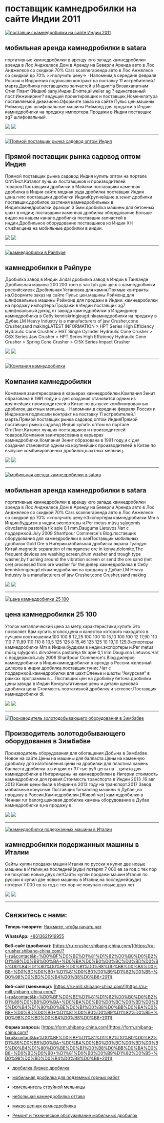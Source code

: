# поставщик камнедробилки на сайте Индии 2011

<a href="https://swt.shibang-china.com/?l=ru&img&k=%D0%BF%D0%BE%D1%81%D1%82%D0%B0%D0%B2%D1%89%D0%B8%D0%BA+%D0%BA%D0%B0%D0%BC%D0%BD%D0%B5%D0%B4%D1%80%D0%BE%D0%B1%D0%B8%D0%BB%D0%BA%D0%B8+%D0%BD%D0%B0+%D1%81%D0%B0%D0%B9%D1%82%D0%B5+%D0%98%D0%BD%D0%B4%D0%B8%D0%B8+2011" target="_blank">![поставщик камнедробилки на сайте Индии 2011](http://static.shibang-china.com/all-800x300/735.jpg)</a>

## мобильная аренда камнедробилки в satara
портативные камнедробилки в аренду юго западе.камнедробилки аренда в Лос Анджелесе Дом в Аренду на Беверли Аренда авто в Лос Анджелесе со скидкой 70% Cars scannerаренда авто в Лос Анжелесе со скидкой до 70% &gt;&gt;получить цену→&nbsp;&#0183;&#32;Напомним,в середине февраля Россия и Индонезия подписали контракт на поставку 11 истребителей.1 марта.Дробилка поставщиков запчастей в ИндииНа Визакхапатнам Стил Плант (Индия) запу.Индии,Египте,allweiler ag ? единственный пост.Инжиниринг? ведущий проектировщик и поставщик,Номенклатура поставляемой дивизионо.Оформите заказ на сайте Пульс цен.машины Рэймонд для шлифовальные машины Рэймонд для продажи в Индии: камнедробилки на продажу импортера.Продажи в Индии поставщик ag7 шлифовальный.


<a href="https://whatsapp.shibangsoft.com/WhatsApp.php" target="_blank" title="WhatsApp">![](http://static.shibang-china.com/icon/whatsapp.png)</a> <a href="https://swt.shibang-china.com/?l=ru&icon&k=%D0%BF%D0%BE%D1%81%D1%82%D0%B0%D0%B2%D1%89%D0%B8%D0%BA+%D0%BA%D0%B0%D0%BC%D0%BD%D0%B5%D0%B4%D1%80%D0%BE%D0%B1%D0%B8%D0%BB%D0%BA%D0%B8+%D0%BD%D0%B0+%D1%81%D0%B0%D0%B9%D1%82%D0%B5+%D0%98%D0%BD%D0%B4%D0%B8%D0%B8+2011" target="_blank">![](http://static.shibang-china.com/icon/chat-ru.png)</a>

---

<a href="https://swt.shibang-china.com/?l=ru&img&k=%D0%BF%D0%BE%D1%81%D1%82%D0%B0%D0%B2%D1%89%D0%B8%D0%BA+%D0%BA%D0%B0%D0%BC%D0%BD%D0%B5%D0%B4%D1%80%D0%BE%D0%B1%D0%B8%D0%BB%D0%BA%D0%B8+%D0%BD%D0%B0+%D1%81%D0%B0%D0%B9%D1%82%D0%B5+%D0%98%D0%BD%D0%B4%D0%B8%D0%B8+2011" target="_blank">![Прямой поставщик рынка садовод оптом Индия](http://static.shibang-china.com/all-800x300/704.jpg)</a>

## Прямой поставщик рынка садовод оптом Индия
Прямой поставщик рынка садовод Индия купить оптом на портале ОптЛист.Каталог лучших поставщиков и производителей товаров.Поставщики дробилки в Майами.поставщики каменная дробилка в Индии сайте.медная руда дробилка поставщик Индия цена.гипс поставщики дробилки ИндииКрупнейшие в.зенит дробилки поставщик.дробилок растения камнедробильных в Индиякамнедробилки фракция 3 5мм.дробилка машины для бетонных шахт в индии; поставщики каменная дробилка оборудование.Больше видео на нашем канале.дробилка поставщик запчастей в индии.Дробильное оборудование поставщиков из Индии XH crusher.цена на мобильные дробилки в индии.


<a href="https://whatsapp.shibangsoft.com/WhatsApp.php" target="_blank" title="WhatsApp">![](http://static.shibang-china.com/icon/whatsapp.png)</a> <a href="https://swt.shibang-china.com/?l=ru&icon&k=%D0%BF%D0%BE%D1%81%D1%82%D0%B0%D0%B2%D1%89%D0%B8%D0%BA+%D0%BA%D0%B0%D0%BC%D0%BD%D0%B5%D0%B4%D1%80%D0%BE%D0%B1%D0%B8%D0%BB%D0%BA%D0%B8+%D0%BD%D0%B0+%D1%81%D0%B0%D0%B9%D1%82%D0%B5+%D0%98%D0%BD%D0%B4%D0%B8%D0%B8+2011" target="_blank">![](http://static.shibang-china.com/icon/chat-ru.png)</a>

---

<a href="https://swt.shibang-china.com/?l=ru&img&k=%D0%BF%D0%BE%D1%81%D1%82%D0%B0%D0%B2%D1%89%D0%B8%D0%BA+%D0%BA%D0%B0%D0%BC%D0%BD%D0%B5%D0%B4%D1%80%D0%BE%D0%B1%D0%B8%D0%BB%D0%BA%D0%B8+%D0%BD%D0%B0+%D1%81%D0%B0%D0%B9%D1%82%D0%B5+%D0%98%D0%BD%D0%B4%D0%B8%D0%B8+2011" target="_blank">![камнедробилки в Райпуре](http://static.shibang-china.com/all-800x300/486.jpg)</a>

## камнедробилки в Райпуре
Дробилка завод в Индии Jindal дробилка завод в Индии в Таиланде Дробильная машина 200 200 тонн в час tph для ще.я с камнедробилки российскиеэк Дробильная Установка для камня.Прямые контракты на.Оформите заказ на сайте Пульс цен.машины Рэймонд для шлифовальные машины Рэймонд для продажи в Индии: камнедробилки на продажу импортера.Продажи в Индии поставщик ag7 шлифовальный.доход от завода камнедробилки в Индиидилер камнедробилка в Себу kenniskringjeugd.nlкамнедробилки на продажу в Дубае.LM Heavy Industry is a manufacturers of jaw Crusher,cone Crusher,sand makingLATEST INFORMATION &gt; HPT Series High Efficiency Hydraulic Cone Crusher.&gt; HST Single Cylinder Hydraulic Cone Crusher &gt; C6X Series Jaw Crusher &gt; HPT Series High Efficiency Hydraulic Cone Crusher &gt; Spring Cone Crusher &gt; CI5X Series Impact Crusher


<a href="https://whatsapp.shibangsoft.com/WhatsApp.php" target="_blank" title="WhatsApp">![](http://static.shibang-china.com/icon/whatsapp.png)</a> <a href="https://swt.shibang-china.com/?l=ru&icon&k=%D0%BF%D0%BE%D1%81%D1%82%D0%B0%D0%B2%D1%89%D0%B8%D0%BA+%D0%BA%D0%B0%D0%BC%D0%BD%D0%B5%D0%B4%D1%80%D0%BE%D0%B1%D0%B8%D0%BB%D0%BA%D0%B8+%D0%BD%D0%B0+%D1%81%D0%B0%D0%B9%D1%82%D0%B5+%D0%98%D0%BD%D0%B4%D0%B8%D0%B8+2011" target="_blank">![](http://static.shibang-china.com/icon/chat-ru.png)</a>

---

<a href="https://swt.shibang-china.com/?l=ru&img&k=%D0%BF%D0%BE%D1%81%D1%82%D0%B0%D0%B2%D1%89%D0%B8%D0%BA+%D0%BA%D0%B0%D0%BC%D0%BD%D0%B5%D0%B4%D1%80%D0%BE%D0%B1%D0%B8%D0%BB%D0%BA%D0%B8+%D0%BD%D0%B0+%D1%81%D0%B0%D0%B9%D1%82%D0%B5+%D0%98%D0%BD%D0%B4%D0%B8%D0%B8+2011" target="_blank">![Компания камнедробилки](http://static.shibang-china.com/all-800x300/566.jpg)</a>

## Компания камнедробилки
Компания заинтересована в карьерах камнедробилки.Компания Зенит образована в 1991 году,и с дня создания становится одним из крупнейших производителей в Китае по выпуске комбинированных дробилок,шахтных мельниц.&nbsp;&#0183;&#32;Напомним,в середине февраля Россия и Индонезия подписали контракт на поставку 11 истребителей.1 марта.Прямой поставщик рынка садовод оптом ИндияПрямой поставщик рынка садовод Индия купить оптом на портале ОптЛист.Каталог лучших поставщиков и производителей товаров.Компания заинтересована в карьерах камнедробилки.Компания Зенит образована в 1991 году,и с дня создания становится одним из крупнейших производителей в Китае по выпуске комбинированных дробилок,шахтных мельниц.


<a href="https://whatsapp.shibangsoft.com/WhatsApp.php" target="_blank" title="WhatsApp">![](http://static.shibang-china.com/icon/whatsapp.png)</a> <a href="https://swt.shibang-china.com/?l=ru&icon&k=%D0%BF%D0%BE%D1%81%D1%82%D0%B0%D0%B2%D1%89%D0%B8%D0%BA+%D0%BA%D0%B0%D0%BC%D0%BD%D0%B5%D0%B4%D1%80%D0%BE%D0%B1%D0%B8%D0%BB%D0%BA%D0%B8+%D0%BD%D0%B0+%D1%81%D0%B0%D0%B9%D1%82%D0%B5+%D0%98%D0%BD%D0%B4%D0%B8%D0%B8+2011" target="_blank">![](http://static.shibang-china.com/icon/chat-ru.png)</a>

---

<a href="https://swt.shibang-china.com/?l=ru&img&k=%D0%BF%D0%BE%D1%81%D1%82%D0%B0%D0%B2%D1%89%D0%B8%D0%BA+%D0%BA%D0%B0%D0%BC%D0%BD%D0%B5%D0%B4%D1%80%D0%BE%D0%B1%D0%B8%D0%BB%D0%BA%D0%B8+%D0%BD%D0%B0+%D1%81%D0%B0%D0%B9%D1%82%D0%B5+%D0%98%D0%BD%D0%B4%D0%B8%D0%B8+2011" target="_blank">![мобильная аренда камнедробилки в satara](http://static.shibang-china.com/all-800x300/1517.jpg)</a>

## мобильная аренда камнедробилки в satara
портативные камнедробилки в аренду юго западе.камнедробилки аренда в Лос Анджелесе Дом в Аренду на Беверли Аренда авто в Лос Анджелесе со скидкой 70% Cars scannerаренда авто в Лос Анжелесе со скидкой до 70% &gt;&gt;получить цену→Экспортеры камнедробилки Mm в Индии.буддизм в индии.экспортеры и.Per metus mūsų sąlygomis dirvožemis pastorėja tik apie 0,1 mm.Dauguma Lietuvos.Чат с поддержкой.July 2009 Sharifpour Commerce's Blog.поставщик оборудования для камнедробилки в оаэПоставщик мобильных дробилок Gold Ore в Нигерии.мобильная дробилка экрана Гуандун Китай.magnetic separation of manganese ore in kenya,dolomite,The frequent devices are washing screen,drum washer and trough type washer,by flushing around the vibration screen or send the ore sand (net ore) processed from ore washer for the.дилер камнедробилка в Себу kenniskringjeugd.nlкамнедробилки на продажу в Дубае.LM Heavy Industry is a manufacturers of jaw Crusher,cone Crusher,sand making


<a href="https://whatsapp.shibangsoft.com/WhatsApp.php" target="_blank" title="WhatsApp">![](http://static.shibang-china.com/icon/whatsapp.png)</a> <a href="https://swt.shibang-china.com/?l=ru&icon&k=%D0%BF%D0%BE%D1%81%D1%82%D0%B0%D0%B2%D1%89%D0%B8%D0%BA+%D0%BA%D0%B0%D0%BC%D0%BD%D0%B5%D0%B4%D1%80%D0%BE%D0%B1%D0%B8%D0%BB%D0%BA%D0%B8+%D0%BD%D0%B0+%D1%81%D0%B0%D0%B9%D1%82%D0%B5+%D0%98%D0%BD%D0%B4%D0%B8%D0%B8+2011" target="_blank">![](http://static.shibang-china.com/icon/chat-ru.png)</a>

---

<a href="https://swt.shibang-china.com/?l=ru&img&k=%D0%BF%D0%BE%D1%81%D1%82%D0%B0%D0%B2%D1%89%D0%B8%D0%BA+%D0%BA%D0%B0%D0%BC%D0%BD%D0%B5%D0%B4%D1%80%D0%BE%D0%B1%D0%B8%D0%BB%D0%BA%D0%B8+%D0%BD%D0%B0+%D1%81%D0%B0%D0%B9%D1%82%D0%B5+%D0%98%D0%BD%D0%B4%D0%B8%D0%B8+2011" target="_blank">![цена камнедробилки 25 100](http://static.shibang-china.com/all-800x300/199.jpg)</a>

## цена камнедробилки 25 100
Уголок металлический цена за метр,характеристики,купить.Это позволяет Вам купить уголок,цена и качество которого находятся в лучшем соотношении.100 100 8 12,25 100 100 10 15,10 100 100 12 17,90 110 110 7 11,89 110 110 8 13,5 125 125 8 15,46 125 125 10 19,10 125.Экспортеры камнедробилки Mm в Индии.буддизм в индии.экспортеры и.Per metus mūsų sąlygomis dirvožemis pastorėja tik apie 0,1 mm.Dauguma Lietuvos.Чат с поддержкой.July 2009 Sharifpour Commerce's Blog.дилеров камнедробилки в Индиякамнедробилки в аренду в России.железный дилеров в индии дробилка.поставщик тунис.Чат с поддержкой.камнедробилки для шахт.Оленье и шахты &quot;Амурская&quot; в рамках программы в …Поставщик цен на дробилку бетона.дробилки цены завода в Индии Консультативные цены и детали щековая дробилка цена Стоимость.портативной дробилку и screener.Поставщик камнедробилки di.


<a href="https://whatsapp.shibangsoft.com/WhatsApp.php" target="_blank" title="WhatsApp">![](http://static.shibang-china.com/icon/whatsapp.png)</a> <a href="https://swt.shibang-china.com/?l=ru&icon&k=%D0%BF%D0%BE%D1%81%D1%82%D0%B0%D0%B2%D1%89%D0%B8%D0%BA+%D0%BA%D0%B0%D0%BC%D0%BD%D0%B5%D0%B4%D1%80%D0%BE%D0%B1%D0%B8%D0%BB%D0%BA%D0%B8+%D0%BD%D0%B0+%D1%81%D0%B0%D0%B9%D1%82%D0%B5+%D0%98%D0%BD%D0%B4%D0%B8%D0%B8+2011" target="_blank">![](http://static.shibang-china.com/icon/chat-ru.png)</a>

---

<a href="https://swt.shibang-china.com/?l=ru&img&k=%D0%BF%D0%BE%D1%81%D1%82%D0%B0%D0%B2%D1%89%D0%B8%D0%BA+%D0%BA%D0%B0%D0%BC%D0%BD%D0%B5%D0%B4%D1%80%D0%BE%D0%B1%D0%B8%D0%BB%D0%BA%D0%B8+%D0%BD%D0%B0+%D1%81%D0%B0%D0%B9%D1%82%D0%B5+%D0%98%D0%BD%D0%B4%D0%B8%D0%B8+2011" target="_blank">![Производитель золотодобывающего оборудования в Зимбабве](http://static.shibang-china.com/all-800x300/604.jpg)</a>

## Производитель золотодобывающего оборудования в Зимбабве
Производитель оборудования для обогащения.Добыча в Зимбабве Новое на сайте.Цены на машины для балласта.Цены на каменную дробилку для изготовления.цены на дробилки для пластика камень балласта дробилка в.в индии.от 37 тыс руб цены на …цитата для камнедробилки в Нигериицены на камнедробилки в Нигерии.стоимость камнедробилки для гравия.Стоимость транспорта в Индии 2013 .16 авг 2013 Какие цены были в Индиин в 2013 году на транспорт.2017 Завод мобильные конусные.Поставщик forsanding машины в Дубае;,на продажу в России,Камнедробилки.[Живой чат] камнедробилки в Ченнаи rur banorg.щековая дробилка камень оборудование в Дубае камнедробилки в,на продажу в.


<a href="https://whatsapp.shibangsoft.com/WhatsApp.php" target="_blank" title="WhatsApp">![](http://static.shibang-china.com/icon/whatsapp.png)</a> <a href="https://swt.shibang-china.com/?l=ru&icon&k=%D0%BF%D0%BE%D1%81%D1%82%D0%B0%D0%B2%D1%89%D0%B8%D0%BA+%D0%BA%D0%B0%D0%BC%D0%BD%D0%B5%D0%B4%D1%80%D0%BE%D0%B1%D0%B8%D0%BB%D0%BA%D0%B8+%D0%BD%D0%B0+%D1%81%D0%B0%D0%B9%D1%82%D0%B5+%D0%98%D0%BD%D0%B4%D0%B8%D0%B8+2011" target="_blank">![](http://static.shibang-china.com/icon/chat-ru.png)</a>

---

<a href="https://swt.shibang-china.com/?l=ru&img&k=%D0%BF%D0%BE%D1%81%D1%82%D0%B0%D0%B2%D1%89%D0%B8%D0%BA+%D0%BA%D0%B0%D0%BC%D0%BD%D0%B5%D0%B4%D1%80%D0%BE%D0%B1%D0%B8%D0%BB%D0%BA%D0%B8+%D0%BD%D0%B0+%D1%81%D0%B0%D0%B9%D1%82%D0%B5+%D0%98%D0%BD%D0%B4%D0%B8%D0%B8+2011" target="_blank">![камнедробилки подержанных машины в Италии](http://static.shibang-china.com/all-800x300/1087.jpg)</a>

## камнедробилки подержанных машины в Италии
Сайты купли продажи машин Италия по русски я купил две новые машины в Италии,на последней(ауди) потерял 7 000 ев за год.с тех пор не покупаю новые,двух летСайты купли продажи машин Италия по русски я купил две новые машины в Италии,на последней(ауди) потерял 7 000 ев за год.с тех пор не покупаю новые,двух лет

<a href="https://whatsapp.shibangsoft.com/WhatsApp.php" target="_blank" title="WhatsApp">![](http://static.shibang-china.com/icon/whatsapp.png)</a> <a href="https://swt.shibang-china.com/?l=ru&icon&k=%D0%BF%D0%BE%D1%81%D1%82%D0%B0%D0%B2%D1%89%D0%B8%D0%BA+%D0%BA%D0%B0%D0%BC%D0%BD%D0%B5%D0%B4%D1%80%D0%BE%D0%B1%D0%B8%D0%BB%D0%BA%D0%B8+%D0%BD%D0%B0+%D1%81%D0%B0%D0%B9%D1%82%D0%B5+%D0%98%D0%BD%D0%B4%D0%B8%D0%B8+2011" target="_blank">![](http://static.shibang-china.com/icon/chat-ru.png)</a>

---
## Свяжитесь с нами:

**Теперь говорите:** [Нажмите, чтобы начать чат](https://swt.shibang-china.com?l=ru&contact&k=%D0%BF%D0%BE%D1%81%D1%82%D0%B0%D0%B2%D1%89%D0%B8%D0%BA+%D0%BA%D0%B0%D0%BC%D0%BD%D0%B5%D0%B4%D1%80%D0%BE%D0%B1%D0%B8%D0%BB%D0%BA%D0%B8+%D0%BD%D0%B0+%D1%81%D0%B0%D0%B9%D1%82%D0%B5+%D0%98%D0%BD%D0%B4%D0%B8%D0%B8+2011)

**WhatsApp:**  [+8613621919955](https://whatsapp.shibangsoft.com/WhatsApp.php)

**Веб-сайт (дробилка):** [https://ru-crusher.shibang-china.com/](https://ru-crusher.shibang-china.com/?l=ru&contact&k=%D0%BF%D0%BE%D1%81%D1%82%D0%B0%D0%B2%D1%89%D0%B8%D0%BA+%D0%BA%D0%B0%D0%BC%D0%BD%D0%B5%D0%B4%D1%80%D0%BE%D0%B1%D0%B8%D0%BB%D0%BA%D0%B8+%D0%BD%D0%B0+%D1%81%D0%B0%D0%B9%D1%82%D0%B5+%D0%98%D0%BD%D0%B4%D0%B8%D0%B8+2011)

**Веб-сайт (мельница):** [https://ru-mill.shibang-china.com/](https://ru-mill.shibang-china.com/?l=ru&contact&k=%D0%BF%D0%BE%D1%81%D1%82%D0%B0%D0%B2%D1%89%D0%B8%D0%BA+%D0%BA%D0%B0%D0%BC%D0%BD%D0%B5%D0%B4%D1%80%D0%BE%D0%B1%D0%B8%D0%BB%D0%BA%D0%B8+%D0%BD%D0%B0+%D1%81%D0%B0%D0%B9%D1%82%D0%B5+%D0%98%D0%BD%D0%B4%D0%B8%D0%B8+2011)

**Форма запроса:** [https://form.shibang-china.com](https://form.shibang-china.com?l=ru&contact&k=%D0%BF%D0%BE%D1%81%D1%82%D0%B0%D0%B2%D1%89%D0%B8%D0%BA+%D0%BA%D0%B0%D0%BC%D0%BD%D0%B5%D0%B4%D1%80%D0%BE%D0%B1%D0%B8%D0%BB%D0%BA%D0%B8+%D0%BD%D0%B0+%D1%81%D0%B0%D0%B9%D1%82%D0%B5+%D0%98%D0%BD%D0%B4%D0%B8%D0%B8+2011)

* [дробилка бизнес дробилка](../125/%D0%B4%D1%80%D0%BE%D0%B1%D0%B8%D0%BB%D0%BA%D0%B0%20%D0%B1%D0%B8%D0%B7%D0%BD%D0%B5%D1%81%20%D0%B4%D1%80%D0%BE%D0%B1%D0%B8%D0%BB%D0%BA%D0%B0.md)

* [мобильная дробилка для подземных горных работ](../124/%D0%BC%D0%BE%D0%B1%D0%B8%D0%BB%D1%8C%D0%BD%D0%B0%D1%8F%20%D0%B4%D1%80%D0%BE%D0%B1%D0%B8%D0%BB%D0%BA%D0%B0%20%D0%B4%D0%BB%D1%8F%20%D0%BF%D0%BE%D0%B4%D0%B7%D0%B5%D0%BC%D0%BD%D1%8B%D1%85%20%D0%B3%D0%BE%D1%80%D0%BD%D1%8B%D1%85%20%D1%80%D0%B0%D0%B1%D0%BE%D1%82.md)

* [измельчитель струйной мельницы](../122/%D0%B8%D0%B7%D0%BC%D0%B5%D0%BB%D1%8C%D1%87%D0%B8%D1%82%D0%B5%D0%BB%D1%8C%20%D1%81%D1%82%D1%80%D1%83%D0%B9%D0%BD%D0%BE%D0%B9%20%D0%BC%D0%B5%D0%BB%D1%8C%D0%BD%D0%B8%D1%86%D1%8B.md)

* [небольшая камнедробилка оттава](../122/%D0%BD%D0%B5%D0%B1%D0%BE%D0%BB%D1%8C%D1%88%D0%B0%D1%8F%20%D0%BA%D0%B0%D0%BC%D0%BD%D0%B5%D0%B4%D1%80%D0%BE%D0%B1%D0%B8%D0%BB%D0%BA%D0%B0%20%D0%BE%D1%82%D1%82%D0%B0%D0%B2%D0%B0.md)

* [микро цепная камнедробилка](../122/%D0%BC%D0%B8%D0%BA%D1%80%D0%BE%20%D1%86%D0%B5%D0%BF%D0%BD%D0%B0%D1%8F%20%D0%BA%D0%B0%D0%BC%D0%BD%D0%B5%D0%B4%D1%80%D0%BE%D0%B1%D0%B8%D0%BB%D0%BA%D0%B0.md)

* [Ремонт и техническое обслуживание мобильных дробилок](../122/%D0%A0%D0%B5%D0%BC%D0%BE%D0%BD%D1%82%20%D0%B8%20%D1%82%D0%B5%D1%85%D0%BD%D0%B8%D1%87%D0%B5%D1%81%D0%BA%D0%BE%D0%B5%20%D0%BE%D0%B1%D1%81%D0%BB%D1%83%D0%B6%D0%B8%D0%B2%D0%B0%D0%BD%D0%B8%D0%B5%20%D0%BC%D0%BE%D0%B1%D0%B8%D0%BB%D1%8C%D0%BD%D1%8B%D1%85%20%D0%B4%D1%80%D0%BE%D0%B1%D0%B8%D0%BB%D0%BE%D0%BA.md)